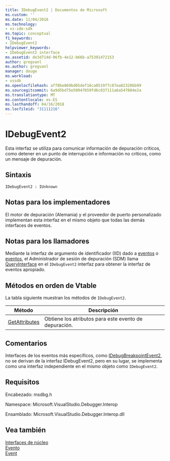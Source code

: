 ```yaml
---
title: IDebugEvent2 | Documentos de Microsoft
ms.custom: ''
ms.date: 11/04/2016
ms.technology:
- vs-ide-sdk
ms.topic: conceptual
f1_keywords:
- IDebugEvent2
helpviewer_keywords:
- IDebugEvent2 interface
ms.assetid: de3d714d-96fb-4e12-b66b-a75391472153
author: gregvanl
ms.author: gregvanl
manager: douge
ms.workload:
- vssdk
ms.openlocfilehash: aff8be869bd65def16ca0519f7c87ea82320bb99
ms.sourcegitcommit: 6a9d5bd75e50947659fd6c837111a6a547884e2a
ms.translationtype: MT
ms.contentlocale: es-ES
ms.lasthandoff: 04/16/2018
ms.locfileid: "31111216"
---
```

# <a name="idebugevent2"></a>IDebugEvent2
Esta interfaz se utiliza para comunicar información de depuración críticos, como detener en un punto de interrupción e información no críticos, como un mensaje de depuración.  
  
## <a name="syntax"></a>Sintaxis  
  
```  
IDebugEvent2 : IUnknown  
```  
  
## <a name="notes-for-implementers"></a>Notas para los implementadores  
 El motor de depuración (Alemania) y el proveedor de puerto personalizado implementan esta interfaz en el mismo objeto que todas las demás interfaces de eventos.  
  
## <a name="notes-for-callers"></a>Notas para los llamadores  
 Mediante la interfaz de argumento de identificador (IID) dado a [eventos](../../../extensibility/debugger/reference/idebugeventcallback2-event.md) o [eventos](../../../extensibility/debugger/reference/idebugportevents2-event.md), el Administrador de sesión de depuración (SDM) llama [QueryInterface](/cpp/atl/queryinterface) en el `IDebugEvent2` interfaz para obtener la interfaz de eventos apropiado.  
  
## <a name="methods-in-vtable-order"></a>Métodos en orden de Vtable  
 La tabla siguiente muestran los métodos de `IDebugEvent2`.  
  
|Método|Descripción|  
|------------|-----------------|  
|[GetAttributes](../../../extensibility/debugger/reference/idebugevent2-getattributes.md)|Obtiene los atributos para este evento de depuración.|  
  
## <a name="remarks"></a>Comentarios  
 Interfaces de los eventos más específicos, como [IDebugBreakpointEvent2](../../../extensibility/debugger/reference/idebugbreakpointevent2.md), no se derivan de la interfaz IDebugEvent2, pero en su lugar, se implementa como una interfaz independiente en el mismo objeto como `IDebugEvent2`.  
  
## <a name="requirements"></a>Requisitos  
 Encabezado: msdbg.h  
  
 Namespace: Microsoft.VisualStudio.Debugger.Interop  
  
 Ensamblado: Microsoft.VisualStudio.Debugger.Interop.dll  
  
## <a name="see-also"></a>Vea también  
 [Interfaces de núcleo](../../../extensibility/debugger/reference/core-interfaces.md)   
 [Evento](../../../extensibility/debugger/reference/idebugportevents2-event.md)   
 [Event](../../../extensibility/debugger/reference/idebugeventcallback2-event.md)